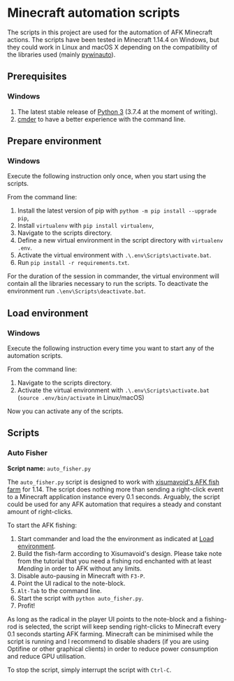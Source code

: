 # Minecraft automation scripts

The scripts in this project are used for the automation of AFK Minecraft actions. The scripts have been tested
in Minecraft 1.14.4 on Windows, but they could work in Linux and macOS X depending on the compatibility of the 
libraries used (mainly [pywinauto](https://pywinauto.readthedocs.io/en/latest/)).

## Prerequisites

### Windows

1. The latest stable release of [Python 3](https://www.python.org/downloads/release/python-374/) (3.7.4 at 
the moment of writing).
2. [cmder](https://cmder.net/) to have a better experience with the command line.

## Prepare environment

### Windows

Execute the following instruction only once, when you start using the scripts.

From the command line:

1. Install the latest version of pip with `pythom -m pip install --upgrade pip`,
2. Install `virtualenv` with `pip install virtualenv`,
3. Navigate to the scripts directory.
4. Define a new virtual environment in the script directory with `virtualenv .env`.
5. Activate the virtual environment with `.\.env\Scripts\activate.bat`.
6. Run `pip install -r requirements.txt`.

For the duration of the session in commander, the virtual environment will contain all the libraries necessary to run
the scripts. To deactivate the environment run `.\env\Scripts\deactivate.bat`.

## Load environment

### Windows

Execute the following instruction every time you want to start any of the automation scripts.

From the command line:

1. Navigate to the scripts directory.
2. Activate the virtual environment with `.\.env\Scripts\activate.bat` (`source .env/bin/activate` in Linux/macOS)

Now you can activate any of the scripts.

## Scripts

### Auto Fisher

**Script name:** `auto_fisher.py`

The `auto_fisher.py` script is designed to work with [xisumavoid's AFK fish farm](https://www.youtube.com/watch?v=hTAHK2XnpQs)
for 1.14. The script does nothing more than sending a right-click event to a Minecraft application instance every 0.1
seconds. Arguably, the script could be used for any AFK automation that requires a steady and constant amount of 
right-clicks.

To start the AFK fishing:

1. Start commander and load the the environment as indicated at [Load environment](#load-environment).
2. Build the fish-farm according to Xisumavoid's design. Please take note from the tutorial that you need a fishing rod
enchanted with at least _Mending_ in order to AFK without any limits.
3. Disable auto-pausing in Minecraft with `F3-P`.
4. Point the UI radical to the note-block.
5. `Alt-Tab` to the command line.
6. Start the script with `python auto_fisher.py`.
7. Profit!

As long as the radical in the player UI points to the note-block and a fishing-rod is selected, the script will keep
sending right-clicks to Minecraft every 0.1 seconds starting AFK farming. Minecraft can be minimised while the script is running
and I recommend to disable shaders (if you are using Optifine or other graphical clients) in order to reduce power consumption and reduce GPU utilisation.

To stop the script, simply interrupt the script with `Ctrl-C`.

